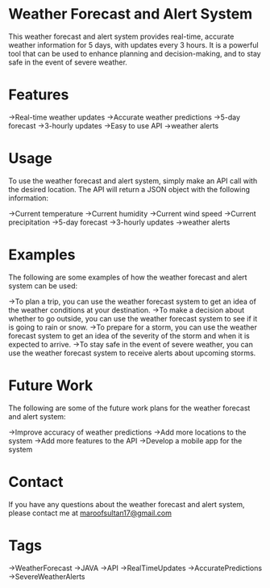 # Weather Forecast and Alert System
 This weather forecast and alert system provides real-time, accurate weather information for 5 days, with updates every 3 hours. It is a powerful tool that can be used to enhance planning and decision-making, and to stay safe in the event of severe weather.

# Features
->Real-time weather updates
->Accurate weather predictions
->5-day forecast
->3-hourly updates
->Easy to use API
->weather alerts
# Usage
 To use the weather forecast and alert system, simply make an API call with the desired location. The API will return a JSON object with the following information:

->Current temperature
->Current humidity
->Current wind speed
->Current precipitation
->5-day forecast
->3-hourly updates
->weather alerts
# Examples
The following are some examples of how the weather forecast and alert system can be used:

->To plan a trip, you can use the weather forecast system to get an idea of the weather conditions at your destination.
->To make a decision about whether to go outside, you can use the weather forecast system to see if it is going to rain or snow.
->To prepare for a storm, you can use the weather forecast system to get an idea of the severity of the storm and when it is expected to arrive.
->To stay safe in the event of severe weather, you can use the weather forecast system to receive alerts about upcoming storms.
# Future Work
The following are some of the future work plans for the weather forecast and alert system:

->Improve accuracy of weather predictions
->Add more locations to the system
->Add more features to the API
->Develop a mobile app for the system
# Contact
If you have any questions about the weather forecast and alert system, please contact me at maroofsultan17@gmail.com

# Tags
->WeatherForecast
->JAVA
->API
->RealTimeUpdates
->AccuratePredictions
->SevereWeatherAlerts